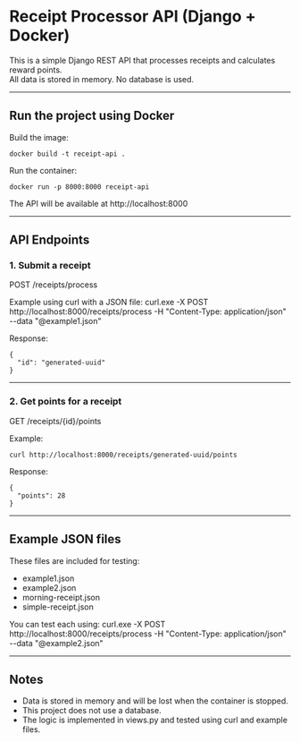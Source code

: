 # Receipt Processor API (Django + Docker)

This is a simple Django REST API that processes receipts and calculates reward points.  
All data is stored in memory. No database is used.

---

## Run the project using Docker

Build the image:

    docker build -t receipt-api .

Run the container:

    docker run -p 8000:8000 receipt-api

The API will be available at http://localhost:8000

---

## API Endpoints

### 1. Submit a receipt

POST /receipts/process

Example using curl with a JSON file:
curl.exe -X POST http://localhost:8000/receipts/process -H "Content-Type: application/json" --data "@example1.json"


Response:

    {
      "id": "generated-uuid"
    }

---

### 2. Get points for a receipt

GET /receipts/{id}/points

Example:

    curl http://localhost:8000/receipts/generated-uuid/points

Response:

    {
      "points": 28
    }

---

## Example JSON files

These files are included for testing:

- example1.json
- example2.json
- morning-receipt.json
- simple-receipt.json

You can test each using:
curl.exe -X POST http://localhost:8000/receipts/process -H "Content-Type: application/json" --data "@example2.json"

---

## Notes

- Data is stored in memory and will be lost when the container is stopped.
- This project does not use a database.
- The logic is implemented in views.py and tested using curl and example files.
